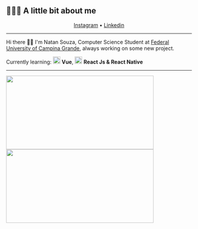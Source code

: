 ## 👨🏻‍💻 A little bit about me

<p align="center">
  <a href="https://www.instagram.com/natansoouza/">Instagram</a> •
  <a href="https://www.linkedin.com/in/natan-souza-a07196155/">Linkedin</a>
</p>

---

Hi there 👋🏻
I'm Natan Souza, Computer Science Student at [Federal University of Campina Grande](https://portal.ufcg.edu.br/), always working on some new project.

Currently learning: <img src="https://i.ibb.co/sF333Pt/vue.png" width="20" /> <b>Vue</b>, <img src="https://i.ibb.co/4RHMmLQ/react.png" width="20"/> <b>React Js & React Native</b>

---

<img align="left" src="https://github-readme-stats.vercel.app/api?username=natansouzaa&show_icons=true" width="400px" height="200px" />
<img align="left" src="https://github-readme-stats.vercel.app/api/top-langs/?username=natansouzaa&layout=compact" width="400px" height="200px" />